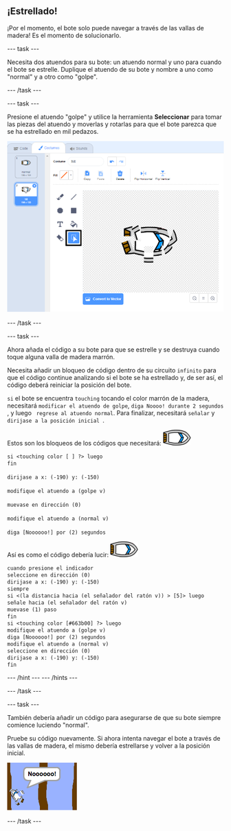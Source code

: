 ## ¡Estrellado!

¡Por el momento, el bote solo puede navegar a través de las vallas de madera! Es el momento de solucionarlo.

\--- task \---

Necesita dos atuendos para su bote: un atuendo normal y uno para cuando el bote se estrelle. Duplique el atuendo de su bote y nombre a uno como "normal" y a otro como "golpe".

\--- /task \---

\--- task \---

Presione el atuendo "golpe" y utilice la herramienta **Seleccionar** para tomar las piezas del atuendo y moverlas y rotarlas para que el bote parezca que se ha estrellado en mil pedazos.

![captura de pantalla](images/boat-hit-costume-annotated.png)

\--- /task \---

\--- task \---

Ahora añada el código a su bote para que se estrelle y se destruya cuando toque alguna valla de madera marrón.

Necesita añadir un bloqueo de código dentro de su circuito `infinito` para que el código continue analizando si el bote se ha estrellado y, de ser así, el código deberá reiniciar la posición del bote.

`si` el bote se encuentra `touching` tocando el color marrón de la madera, necesitará `modificar el atuendo de golpe`, `diga Noooo! durante 2 segundos `, y luego ` regrese al atuendo normal`. Para finalizar, necesitará `señalar` y `dirijase a la posición inicial `.

Estos son los bloqueos de los códigos que necesitará: ![bote](images/boat_resize.png)

```blocks3
si <touching color [ ] ?> luego
fin

dirijase a x: (-190) y: (-150)

modifique el atuendo a (golpe v)

muevase en dirección (0)

modifique el atuendo a (normal v)

diga [Noooooo!] por (2) segundos
```

Así es como el código debería lucir: ![bote](images/boat_resize.png)

```blocks3
cuando presione el indicador
seleccione en dirección (0)
dirijase a x: (-190) y: (-150)
siempre
si <(la distancia hacia (el señalador del ratón v)) > [5]> luego
señale hacia (el señalador del ratón v)
muevase (1) paso
fin
si <touching color [#663b00] ?> luego
modifique el atuendo a (golpe v)
diga [Noooooo!] por (2) segundos
modifique el atuendo a (normal v)
seleccione en dirección (0)
dirijase a x: (-190) y: (-150)
fin
```

\--- /hint \--- \--- /hints \---

\--- /task \---

\--- task \---

También debería añadir un código para asegurarse de que su bote siempre comience luciendo "normal".

Pruebe su código nuevamente. Si ahora intenta navegar el bote a través de las vallas de madera, el mismo debería estrellarse y volver a la posición inicial.

![captura de pantalla](images/boat-crash.png)

\--- /task \---
